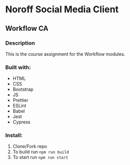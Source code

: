 # Noroff Social Media Client
## Workflow CA

### Description
This is the course assignment for the Workflow modules.

### Built with: 
- HTML
- CSS
- Bootstrap
- JS
- Prettier
- ESLint
- Babel
- Jest
- Cypress

### Install:
1. Clone/Fork repo
2. To build run `npm run build`
3. To start run `npm run start`